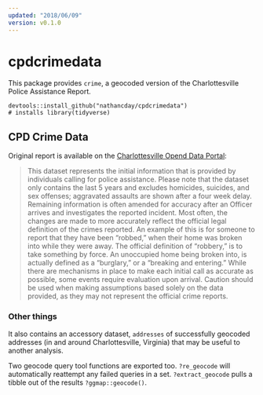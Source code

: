 ```yaml
---
updated: "2018/06/09"
version: v0.1.0
---
```


# cpdcrimedata

This package provides `crime`, a geocoded version of the Charlottesville Police Assistance Report.

```
devtools::install_github("nathancday/cpdcrimedata")
# installs library(tidyverse)
```

## CPD Crime Data

Original report is available on the [Charlottesville Opend Data Portal](http://opendata.charlottesville.org/datasets/crime-data):

>This dataset represents the initial information that is provided by individuals calling for police assistance. Please note that the dataset only contains the last 5 years and excludes homicides, suicides, and sex offenses; aggravated assaults are shown after a four week delay. Remaining information is often amended for accuracy after an Officer arrives and investigates the reported incident.   Most often, the changes are made to more accurately reflect the official legal definition of the crimes reported.  An example of this is for someone to report that they have been “robbed,” when their home was broken into while they were away.  The official definition of “robbery,” is to take something by force.  An unoccupied home being broken into, is actually defined as a “burglary,” or a “breaking and entering.”  While there are mechanisms in place to make each initial call as accurate as possible, some events require evaluation upon arrival.  Caution should be used when making assumptions based solely on the data provided, as they may not represent the official crime reports. 


### Other things

It also contains an accessory dataset, `addresses` of successfully geocoded addresses (in and around Charlottesville, Virginia) that may be useful to another analysis.

Two geocode query tool functions are exported too. `?re_geocode` will automatically reattempt any failed queries in a set. `?extract_geocode` pulls a tibble out of the results `?ggmap::geocode()`.


